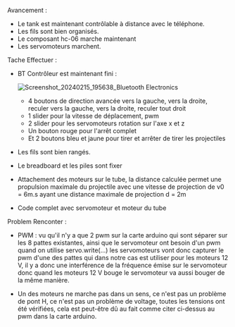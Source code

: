 Avancement :
  - Le tank est maintenant contrôlable à distance avec le téléphone.
  - Les fils sont bien organisés.
  - Le composant hc-06 marche maintenant
  - Les servomoteurs marchent.


Tache Effectuer :
  - BT Contrôleur est maintenant fini :
    
    ![Screenshot_20240215_195638_Bluetooth Electronics](https://github.com/bogwee/ProjetArduino/assets/134391638/d83bc71b-fba8-4653-848a-34ffa830be2b)
    
      - 4 boutons de direction avancée vers la gauche, vers la droite, reculer vers la gauche, vers la droite, reculer tout droit
      - 1 slider pour la vitesse de déplacement, pwm
      - 2 slider pour les servomoteurs rotation sur l'axe x et z
      - Un bouton rouge pour l'arrêt complet
      - Et 2 boutons bleu et jaune pour tirer et arrêter de tirer les projectiles

  - Les fils sont bien rangés.
  - Le breadboard et les piles sont fixer
  - Attachement des moteurs sur le tube, la distance calculée permet une propulsion maximale du projectile avec une vitesse de projection de v0 = 6m.s ayant une distance maximale de projection d = 2m
  - Code complet avec servomoteur et moteur du tube


Problem Renconter :
  - PWM : vu qu'il n'y a que 2 pwm sur la carte arduino qui sont séparer sur les 8 pattes existantes, ainsi que le servomoteur ont besoin d'un pwm quand on utilise servo.write(...)
    les servomoteurs vont donc capturer le pwm d'une des pattes qui dans notre cas est utiliser pour les moteurs 12 V, il y a donc une interférence de la fréquence émise sur le servomoteur
    donc quand les moteurs 12 V bouge le servomoteur va aussi bouger de la même manière.
    
  - Un des moteurs ne marche pas dans un sens, ce n'est pas un problème de pont H, ce n'est pas un problème de voltage, toutes les tensions ont été vérifiées,
    cela est peut-être dû au fait comme citer ci-dessus au pwm dans la carte arduino.
